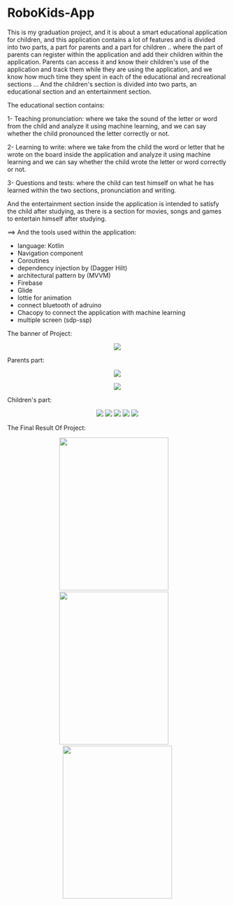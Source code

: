 # RoboKids-App
This is my graduation project, and it is about a smart educational application for children, 
and this application contains a lot of features and is divided into two parts, a part for parents and a part for children ..
where the part of parents can register within the application and add their children within the application.
Parents can access it and know their children's use of the application and track them while they are using the application,
and we know how much time they spent in each of the educational and recreational sections ... 
And the children's section is divided into two parts, an educational section and an entertainment section.

The educational section contains:

  1- Teaching pronunciation: where we take the sound of the letter or word from the child and analyze it using machine learning, 
  and we can say whether the child pronounced the letter correctly or not.
  
  2- Learning to write: where we take from the child the word or letter that he wrote on the board inside the application and
  analyze it using machine learning and we can say whether the child wrote the letter or word correctly or not.
  
  3- Questions and tests: where the child can test himself on what he has learned within the two sections, pronunciation and writing.

And the entertainment section inside the application is intended to satisfy the child after studying, 
as there is a section for movies, songs and games to entertain himself after studying.


==> And the tools used within the application:</br>
  - language: Kotlin </br>
  - Navigation component </br>
  - Coroutines </br>
  - dependency injection by (Dagger Hilt) </br>
  - architectural pattern by (MVVM) </br> 
  - Firebase </br>
  - Glide </br>
  - lottie for animation </br>
  - connect bluetooth of adruino </br>
  - Chacopy to connect the application with machine learning </br> 
  - multiple screen (sdp-ssp) 

The banner of Project:
<p align="center">
<img src="https://github-production-user-asset-6210df.s3.amazonaws.com/76782050/252927983-a3cacc2b-69ad-473a-9534-b88da7e0071b.png"  />
</p>

Parents part:

<p align="center">
<img src="https://github.com/Mohamed-Rafat-Safan/RoboKids-App/assets/76782050/0d6e2c98-df03-4821-b2f0-ba38a88033f7"  />
</p>

<p align="center">
<img src="https://github.com/Mohamed-Rafat-Safan/RoboKids-App/assets/76782050/65a4523d-713d-4b14-bcca-9a47f844484d"  />
</p>

Children's part:

<p align="center">
<img src="https://github.com/Mohamed-Rafat-Safan/RoboKids-App/assets/76782050/b8cf94ba-3ad2-4f82-a00d-19583fa42b93"  />
<img src="https://github.com/Mohamed-Rafat-Safan/RoboKids-App/assets/76782050/d6a74616-0237-40de-b749-0bdd389e5760"  />
<img src="https://github.com/Mohamed-Rafat-Safan/RoboKids-App/assets/76782050/6e51dc14-ad2a-4ace-8011-7b21575f2820"  />
<img src="https://github.com/Mohamed-Rafat-Safan/RoboKids-App/assets/76782050/07ae7fa7-585a-4baa-863d-e60624658d76"  />
<img src="https://github.com/Mohamed-Rafat-Safan/RoboKids-App/assets/76782050/054aebc9-0266-492c-a645-5cddf52deb6f"  />
</p>

The Final Result Of Project: 

<p align="center">
<img src="https://github.com/Mohamed-Rafat-Safan/RoboKids-App/assets/76782050/d91843be-f519-4d98-a58e-8b0bf9bd56a5" width="250" height="350" />
 <span> &nbsp;  &nbsp; </span>
<img src="https://github.com/Mohamed-Rafat-Safan/RoboKids-App/assets/76782050/5f2980dc-632f-4e32-b869-337ac71aae97" width="250" height="350" />
 <span> &nbsp;  &nbsp;  </span>
<img src="https://github.com/Mohamed-Rafat-Safan/RoboKids-App/assets/76782050/1395e3cf-5644-47b9-adbc-a2441566a60a" width="250" height="350" />
</p>



 
